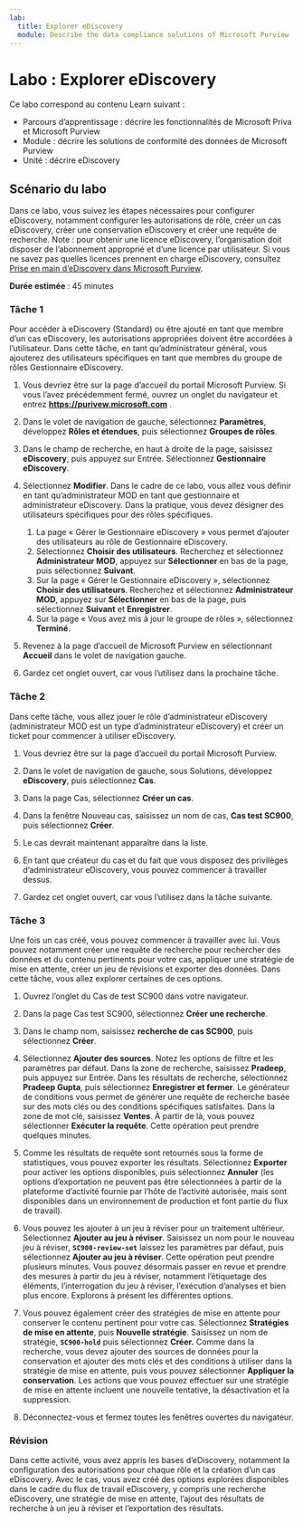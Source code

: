 ```yaml
---
lab:
  title: Explorer eDiscovery
  module: Describe the data compliance solutions of Microsoft Purview
---
```


# Labo : Explorer eDiscovery

Ce labo correspond au contenu Learn suivant :

- Parcours d’apprentissage : décrire les fonctionnalités de Microsoft Priva et Microsoft Purview
- Module : décrire les solutions de conformité des données de Microsoft Purview
- Unité : décrire eDiscovery

## Scénario du labo

Dans ce labo, vous suivez les étapes nécessaires pour configurer eDiscovery, notamment configurer les autorisations de rôle, créer un cas eDiscovery, créer une conservation eDiscovery et créer une requête de recherche.  Note :  pour obtenir une licence eDiscovery, l’organisation doit disposer de l’abonnement approprié et d’une licence par utilisateur. Si vous ne savez pas quelles licences prennent en charge eDiscovery, consultez [Prise en main d’eDiscovery dans Microsoft Purview](https://docs.microsoft.com/microsoft-365/compliance/get-started-core-ediscovery?view=o365-worldwide).

**Durée estimée** : 45 minutes

### Tâche 1

Pour accéder à eDiscovery (Standard) ou être ajouté en tant que membre d’un cas eDiscovery, les autorisations appropriées doivent être accordées à l’utilisateur. Dans cette tâche, en tant qu’administrateur général, vous ajouterez des utilisateurs spécifiques en tant que membres du groupe de rôles Gestionnaire eDiscovery.

1. Vous devriez être sur la page d’accueil du portail Microsoft Purview.  Si vous l’avez précédemment fermé, ouvrez un onglet du navigateur et entrez **https://purivew.microsoft.com** .

1. Dans le volet de navigation de gauche, sélectionnez **Paramètres**, développez **Rôles et étendues**, puis sélectionnez **Groupes de rôles**.

1. Dans le champ de recherche, en haut à droite de la page, saisissez **eDiscovery**, puis appuyez sur Entrée.  Sélectionnez **Gestionnaire eDiscovery**.

1. Sélectionnez **Modifier**. Dans le cadre de ce labo, vous allez vous définir en tant qu’administrateur MOD en tant que gestionnaire et administrateur eDiscovery.  Dans la pratique, vous devez désigner des utilisateurs spécifiques pour des rôles spécifiques.
    1. La page « Gérer le Gestionnaire eDiscovery » vous permet d’ajouter des utilisateurs au rôle de Gestionnaire eDiscovery.
    1. Sélectionnez **Choisir des utilisateurs**. Recherchez et sélectionnez **Administrateur MOD**, appuyez sur **Sélectionner** en bas de la page, puis sélectionnez **Suivant**.
    1. Sur la page « Gérer le Gestionnaire eDiscovery », sélectionnez **Choisir des utilisateurs**. Recherchez et sélectionnez **Administrateur MOD**, appuyez sur **Sélectionner** en bas de la page, puis sélectionnez **Suivant** et **Enregistrer**.
    1. Sur la page « Vous avez mis à jour le groupe de rôles », sélectionnez **Terminé**.

1. Revenez à la page d’accueil de Microsoft Purview en sélectionnant **Accueil** dans le volet de navigation gauche.

1. Gardez cet onglet ouvert, car vous l’utilisez dans la prochaine tâche.

### Tâche 2

Dans cette tâche, vous allez jouer le rôle d’administrateur eDiscovery (administrateur MOD est un type d’administrateur eDiscovery) et créer un ticket pour commencer à utiliser eDiscovery.

1. Vous devriez être sur la page d’accueil du portail Microsoft Purview.

1. Dans le volet de navigation de gauche, sous Solutions, développez **eDiscovery**, puis sélectionnez **Cas**.

1. Dans la page Cas, sélectionnez **Créer un cas**.

1. Dans la fenêtre Nouveau cas, saisissez un nom de cas, **Cas test SC900**, puis sélectionnez **Créer**.

1. Le cas devrait maintenant apparaître dans la liste.

1. En tant que créateur du cas et du fait que vous disposez des privilèges d’administrateur eDiscovery, vous pouvez commencer à travailler dessus.  

1. Gardez cet onglet ouvert, car vous l’utilisez dans la tâche suivante.

### Tâche 3

Une fois un cas créé, vous pouvez commencer à travailler avec lui.  Vous pouvez notamment créer une requête de recherche pour rechercher des données et du contenu pertinents pour votre cas, appliquer une stratégie de mise en attente, créer un jeu de révisions et exporter des données. Dans cette tâche, vous allez explorer certaines de ces options.

1. Ouvrez l’onglet du Cas de test SC900 dans votre navigateur.

1. Dans la page Cas test SC900, sélectionnez **Créer une recherche**.

1. Dans le champ nom, saisissez **recherche de cas SC900**, puis sélectionnez **Créer**.

1. Sélectionnez **Ajouter des sources**. Notez les options de filtre et les paramètres par défaut. Dans la zone de recherche, saisissez **Pradeep**, puis appuyez sur Entrée. Dans les résultats de recherche, sélectionnez **Pradeep Gupta**, puis sélectionnez **Enregistrer et fermer**. Le générateur de conditions vous permet de générer une requête de recherche basée sur des mots clés ou des conditions spécifiques satisfaites. Dans la zone de mot clé, saisissez **Ventes**. À partir de là, vous pouvez sélectionner **Exécuter la requête**.  Cette opération peut prendre quelques minutes.

1. Comme les résultats de requête sont retournés sous la forme de statistiques, vous pouvez exporter les résultats.  Sélectionnez **Exporter** pour activer les options disponibles, puis sélectionnez **Annuler** (les options d’exportation ne peuvent pas être sélectionnées à partir de la plateforme d’activité fournie par l’hôte de l’activité autorisée, mais sont disponibles dans un environnement de production et font partie du flux de travail).

1. Vous pouvez les ajouter à un jeu à réviser pour un traitement ultérieur.  Sélectionnez **Ajouter au jeu à réviser**. Saisissez un nom pour le nouveau jeu à réviser, **`SC900-review-set`** laissez les paramètres par défaut, puis sélectionnez **Ajouter au jeu à réviser**.  Cette opération peut prendre plusieurs minutes.  Vous pouvez désormais passer en revue et prendre des mesures à partir du jeu à réviser, notamment l’étiquetage des éléments, l’interrogation du jeu à réviser, l’exécution d’analyses et bien plus encore.  Explorons à présent les différentes options.

1. Vous pouvez également créer des stratégies de mise en attente pour conserver le contenu pertinent pour votre cas. Sélectionnez **Stratégies de mise en attente**, puis **Nouvelle stratégie**.  Saisissez un nom de stratégie, **`SC900-hold`** puis sélectionnez **Créer.**  Comme dans la recherche, vous devez ajouter des sources de données pour la conservation et ajouter des mots clés et des conditions à utiliser dans la stratégie de mise en attente, puis vous pouvez sélectionner **Appliquer la conservation**.  Les actions que vous pouvez effectuer sur une stratégie de mise en attente incluent une nouvelle tentative, la désactivation et la suppression.

1. Déconnectez-vous et fermez toutes les fenêtres ouvertes du navigateur.

### Révision

Dans cette activité, vous avez appris les bases d’eDiscovery, notamment la configuration des autorisations pour chaque rôle et la création d’un cas eDiscovery.  Avec le cas, vous avez créé des options explorées disponibles dans le cadre du flux de travail eDiscovery, y compris une recherche eDiscovery, une stratégie de mise en attente, l’ajout des résultats de recherche à un jeu à réviser et l’exportation des résultats.
